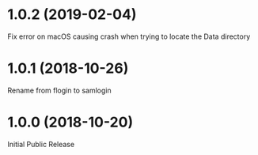 <a name="1.0.2"></a>
# 1.0.2 (2019-02-04)


Fix error on macOS causing crash when trying to locate the Data directory


<a name="1.0.1"></a>
# 1.0.1 (2018-10-26)


Rename from flogin to samlogin


<a name="1.0.0"></a>
# 1.0.0 (2018-10-20)


Initial Public Release
